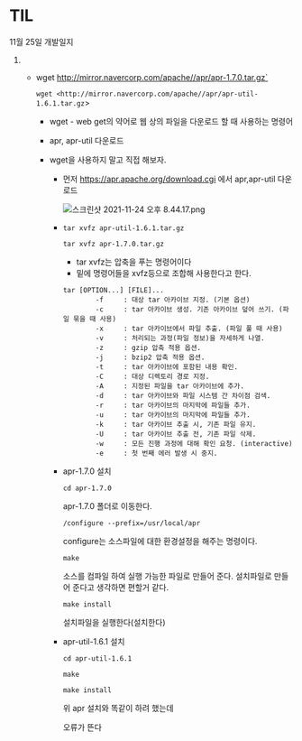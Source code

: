 # TIL

11월 25일 개발일지

1. - wget <http://mirror.navercorp.com/apache//apr/apr-1.7.0.tar.gz`>

     `wget <http://mirror.navercorp.com/apache//apr/apr-util-1.6.1.tar.gz`>

     - wget - web get의 약어로 웹 상의 파일을 다운로드 할 때 사용하는 명령어

     - apr, apr-util 다운로드

     - wget을 사용하지 말고 직접 해보자.

       - 먼저 https://apr.apache.org/download.cgi 에서 apr,apr-util 다운로드

         ![스크린샷 2021-11-24 오후 8.44.17.png](https://s3-us-west-2.amazonaws.com/secure.notion-static.com/8897bae1-58e0-42c9-a6ed-4850d90441ce/%E1%84%89%E1%85%B3%E1%84%8F%E1%85%B3%E1%84%85%E1%85%B5%E1%86%AB%E1%84%89%E1%85%A3%E1%86%BA_2021-11-24_%E1%84%8B%E1%85%A9%E1%84%92%E1%85%AE_8.44.17.png)

       - `tar xvfz apr-util-1.6.1.tar.gz`

         `tar xvfz apr-1.7.0.tar.gz`

         - tar xvfz는 압축을 푸는 명령어이다
         - 밑에 명령어들을 xvfz등으로 조합해 사용한다고 한다.

         ```
         tar [OPTION...] [FILE]...
                 -f     : 대상 tar 아카이브 지정. (기본 옵션)
                 -c     : tar 아카이브 생성. 기존 아카이브 덮어 쓰기. (파일 묶을 때 사용)
                 -x     : tar 아카이브에서 파일 추출. (파일 풀 때 사용)
                 -v     : 처리되는 과정(파일 정보)을 자세하게 나열.
                 -z     : gzip 압축 적용 옵션.
                 -j     : bzip2 압축 적용 옵션.
                 -t     : tar 아카이브에 포함된 내용 확인.
                 -C     : 대상 디렉토리 경로 지정.
                 -A     : 지정된 파일을 tar 아카이브에 추가.
                 -d     : tar 아카이브와 파일 시스템 간 차이점 검색.
                 -r     : tar 아카이브의 마지막에 파일들 추가.
                 -u     : tar 아카이브의 마지막에 파일들 추가.
                 -k     : tar 아카이브 추출 시, 기존 파일 유지.
                 -U     : tar 아카이브 추출 전, 기존 파일 삭제.
                 -w     : 모든 진행 과정에 대해 확인 요청. (interactive)
                 -e     : 첫 번째 에러 발생 시 중지.
         ```

       - apr-1.7.0 설치

         `cd apr-1.7.0`

         apr-1.7.0 폴더로 이동한다.

         `/configure --prefix=/usr/local/apr`

         configure는 소스파일에 대한 환경설정을 해주는 명령이다.

         `make`

         소스를 컴파일 하여 실행 가능한 파일로 만들어 준다. 설치파일로 만들어 준다고 생각하면 편할거 같다.

         `make install`

         설치파일을 실행한다(설치한다)

       - apr-util-1.6.1 설치

         `cd apr-util-1.6.1`

         `make`

         `make install`

         위 apr 설치와 똑같이 하려 했는데

         오류가 뜬다

     ## 